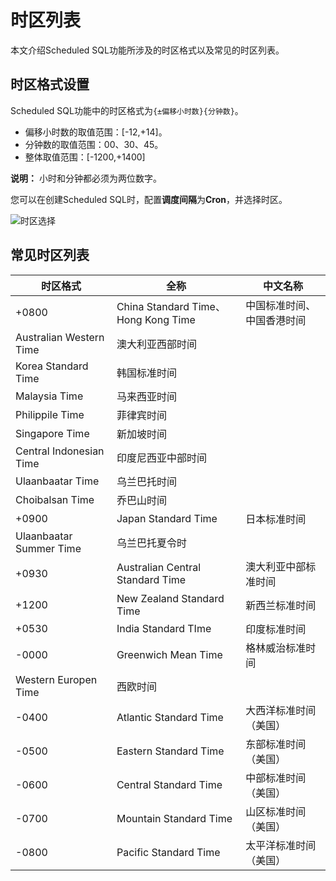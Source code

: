 # 时区列表

本文介绍Scheduled SQL功能所涉及的时区格式以及常见的时区列表。

## 时区格式设置

Scheduled SQL功能中的时区格式为`{±偏移小时数}{分钟数}`。

-   偏移小时数的取值范围：\[-12,+14\]。
-   分钟数的取值范围：00、30、45。
-   整体取值范围：\[-1200,+1400\]

**说明：** 小时和分钟都必须为两位数字。

您可以在创建Scheduled SQL时，配置**调度间隔**为**Cron**，并选择时区。

![时区选择](https://static-aliyun-doc.oss-accelerate.aliyuncs.com/assets/img/zh-CN/0753779161/p270335.png)

## 常见时区列表

|时区格式|全称|中文名称|
|----|--|----|
|+0800|China Standard Time、Hong Kong Time|中国标准时间、中国香港时间|
|Australian Western Time|澳大利亚西部时间|
|Korea Standard Time|韩国标准时间|
|Malaysia Time|马来西亚时间|
|Philippile Time|菲律宾时间|
|Singapore Time|新加坡时间|
|Central Indonesian Time|印度尼西亚中部时间|
|Ulaanbaatar Time|乌兰巴托时间|
|Choibalsan Time|乔巴山时间|
|+0900|Japan Standard Time|日本标准时间|
|Ulaanbaatar Summer Time|乌兰巴托夏令时|
|+0930|Australian Central Standard Time|澳大利亚中部标准时间|
|+1200|New Zealand Standard Time|新西兰标准时间|
|+0530|India Standard TIme|印度标准时间|
|-0000|Greenwich Mean Time|格林威治标准时间|
|Western Europen Time|西欧时间|
|-0400|Atlantic Standard Time|大西洋标准时间（美国）|
|-0500|Eastern Standard Time|东部标准时间（美国）|
|-0600|Central Standard Time|中部标准时间（美国）|
|-0700|Mountain Standard Time|山区标准时间（美国）|
|-0800|Pacific Standard Time|太平洋标准时间（美国）|

